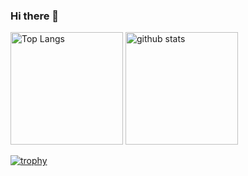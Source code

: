 ### Hi there 👋

<!--
**design000snowlof/design000snowlof** is a ✨ _special_ ✨ repository because its `README.md` (this file) appears on your GitHub profile.

Here are some ideas to get you started:

- 🔭 I’m currently working on ...
- 🌱 I’m currently learning ...
- 👯 I’m looking to collaborate on ...
- 🤔 I’m looking for help with ...
- 💬 Ask me about ...
- 📫 How to reach me: ...
- 😄 Pronouns: ...
- ⚡ Fun fact: ...
-->

<p align="left"> 
  <img alt="Top Langs" height="180px" src="https://github-readme-stats.vercel.app/api/top-langs/?username=design000snowlof&layout=compact&theme=cobalt" />
  <img alt="github stats" height="180px" src="https://github-readme-stats.vercel.app/api?username=design000snowlof&theme=cobalt&show_icons=true" />
</p>

[![trophy](https://github-profile-trophy.vercel.app/?username=design000snowlof&theme=gruvbox&column=7
)](https://github.com/ryo-ma/github-profile-trophy)

